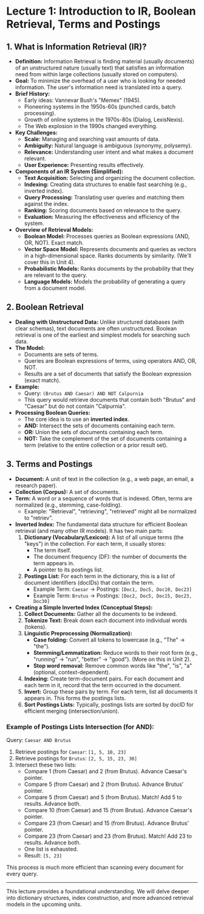 # Lecture 1: Introduction to IR, Boolean Retrieval, Terms and Postings

## 1. What is Information Retrieval (IR)?

*   **Definition:** Information Retrieval is finding material (usually documents) of an unstructured nature (usually text) that satisfies an information need from within large collections (usually stored on computers).
*   **Goal:** To minimize the overhead of a user who is looking for needed information. The user's information need is translated into a query.
*   **Brief History:**
    *   Early ideas: Vannevar Bush's "Memex" (1945).
    *   Pioneering systems in the 1950s-60s (punched cards, batch processing).
    *   Growth of online systems in the 1970s-80s (Dialog, LexisNexis).
    *   The Web explosion in the 1990s changed everything.
*   **Key Challenges:**
    *   **Scale:** Managing and searching vast amounts of data.
    *   **Ambiguity:** Natural language is ambiguous (synonymy, polysemy).
    *   **Relevance:** Understanding user intent and what makes a document relevant.
    *   **User Experience:** Presenting results effectively.
*   **Components of an IR System (Simplified):**
    *   **Text Acquisition:** Selecting and organizing the document collection.
    *   **Indexing:** Creating data structures to enable fast searching (e.g., inverted index).
    *   **Query Processing:** Translating user queries and matching them against the index.
    *   **Ranking:** Scoring documents based on relevance to the query.
    *   **Evaluation:** Measuring the effectiveness and efficiency of the system.
*   **Overview of Retrieval Models:**
    *   **Boolean Model:** Processes queries as Boolean expressions (AND, OR, NOT). Exact match.
    *   **Vector Space Model:** Represents documents and queries as vectors in a high-dimensional space. Ranks documents by similarity. (We'll cover this in Unit 4).
    *   **Probabilistic Models:** Ranks documents by the probability that they are relevant to the query.
    *   **Language Models:** Models the probability of generating a query from a document model.

## 2. Boolean Retrieval

*   **Dealing with Unstructured Data:** Unlike structured databases (with clear schemas), text documents are often unstructured. Boolean retrieval is one of the earliest and simplest models for searching such data.
*   **The Model:**
    *   Documents are sets of terms.
    *   Queries are Boolean expressions of terms, using operators AND, OR, NOT.
    *   Results are a set of documents that satisfy the Boolean expression (exact match).
*   **Example:**
    *   Query: `(Brutus AND Caesar) AND NOT Calpurnia`
    *   This query would retrieve documents that contain both "Brutus" and "Caesar" but do not contain "Calpurnia".
*   **Processing Boolean Queries:**
    *   The core idea is to use an **inverted index**.
    *   **AND:** Intersect the sets of documents containing each term.
    *   **OR:** Union the sets of documents containing each term.
    *   **NOT:** Take the complement of the set of documents containing a term (relative to the entire collection or a prior result set).

## 3. Terms and Postings

*   **Document:** A unit of text in the collection (e.g., a web page, an email, a research paper).
*   **Collection (Corpus):** A set of documents.
*   **Term:** A word or a sequence of words that is indexed. Often, terms are normalized (e.g., stemming, case-folding).
    *   Example: "Retrieval", "retrieving", "retrieved" might all be normalized to "retriev".
*   **Inverted Index:** The fundamental data structure for efficient Boolean retrieval (and many other IR models). It has two main parts:
    1.  **Dictionary (Vocabulary/Lexicon):** A list of all unique terms (the "keys") in the collection. For each term, it usually stores:
        *   The term itself.
        *   The document frequency (DF): the number of documents the term appears in.
        *   A pointer to its postings list.
    2.  **Postings List:** For each term in the dictionary, this is a list of document identifiers (docIDs) that contain the term.
        *   Example Term: `Caesar` -> Postings: `[Doc1, Doc5, Doc10, Doc23]`
        *   Example Term: `Brutus` -> Postings: `[Doc2, Doc5, Doc15, Doc23, Doc30]`
*   **Creating a Simple Inverted Index (Conceptual Steps):**
    1.  **Collect Documents:** Gather all the documents to be indexed.
    2.  **Tokenize Text:** Break down each document into individual words (tokens).
    3.  **Linguistic Preprocessing (Normalization):**
        *   **Case folding:** Convert all tokens to lowercase (e.g., "The" -> "the").
        *   **Stemming/Lemmatization:** Reduce words to their root form (e.g., "running" -> "run", "better" -> "good"). (More on this in Unit 2).
        *   **Stop word removal:** Remove common words like "the", "is", "a" (optional, context-dependent).
    4.  **Indexing:** Create term-document pairs. For each document and each term in it, record that the term occurred in the document.
    5.  **Invert:** Group these pairs by term. For each term, list all documents it appears in. This forms the postings lists.
    6.  **Sort Postings Lists:** Typically, postings lists are sorted by docID for efficient merging (intersection/union).

### Example of Postings Lists Intersection (for AND):

Query: `Caesar AND Brutus`

1.  Retrieve postings for `Caesar`: `[1, 5, 10, 23]`
2.  Retrieve postings for `Brutus`: `[2, 5, 15, 23, 30]`
3.  Intersect these two lists:
    *   Compare 1 (from Caesar) and 2 (from Brutus). Advance Caesar's pointer.
    *   Compare 5 (from Caesar) and 2 (from Brutus). Advance Brutus' pointer.
    *   Compare 5 (from Caesar) and 5 (from Brutus). Match! Add 5 to results. Advance both.
    *   Compare 10 (from Caesar) and 15 (from Brutus). Advance Caesar's pointer.
    *   Compare 23 (from Caesar) and 15 (from Brutus). Advance Brutus' pointer.
    *   Compare 23 (from Caesar) and 23 (from Brutus). Match! Add 23 to results. Advance both.
    *   One list is exhausted.
    *   Result: `[5, 23]`

This process is much more efficient than scanning every document for every query.

---

This lecture provides a foundational understanding. We will delve deeper into dictionary structures, index construction, and more advanced retrieval models in the upcoming units.
